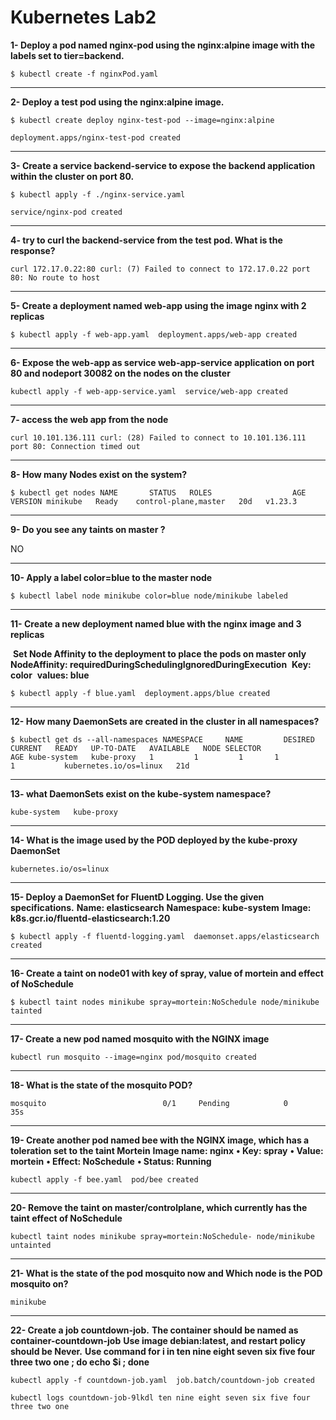 # Kubernetes Lab2

**1- Deploy a pod named nginx-pod using the nginx:alpine image with the labels set to   tier=backend.**

`$ kubectl create -f nginxPod.yaml`

----------------------------------------------------

**2- Deploy a test pod using the nginx:alpine image.**

`$ kubectl create deploy nginx-test-pod --image=nginx:alpine`

`deployment.apps/nginx-test-pod created`

-----------------------------------------

**3- Create a service backend-service to expose the backend application within the cluster on port 80.**

`$ kubectl apply -f ./nginx-service.yaml`

`service/nginx-pod created`

-------------------------------

**4- try to curl the backend-service from the test pod. What is the response?**

`curl 172.17.0.22:80
curl: (7) Failed to connect to 172.17.0.22 port 80: No route to host`

-----------------------------

**5- Create a deployment named web-app using the image nginx with 2 replicas**

`$ kubectl apply -f web-app.yaml 
deployment.apps/web-app created`

-----------------------------

**6- Expose the web-app as service web-app-service application on port 80 and nodeport 30082 on the nodes on the cluster**

`kubectl apply -f web-app-service.yaml 
service/web-app created`

--------------------------------------

**7- access the web app from the node**

`curl 10.101.136.111
curl: (28) Failed to connect to 10.101.136.111 port 80: Connection timed out`

--------------------------------

**8- How many Nodes exist on the system?**

`$ kubectl get nodes
NAME       STATUS   ROLES                  AGE   VERSION
minikube   Ready    control-plane,master   20d   v1.23.3`

-------------------

**9- Do you see any taints on master ?**

NO

----------------------------------------

**10- Apply a label color=blue to the master node**

`$ kubectl label node minikube color=blue
node/minikube labeled`

------------------------------------------

**11- Create a new deployment named blue with the nginx image and 3 replicas**

​     **Set Node Affinity to the deployment to place the pods on master only**
​     **NodeAffinity: requiredDuringSchedulingIgnoredDuringExecution**
​     **Key: color**
​     **values: blue**

`$ kubectl apply -f blue.yaml 
deployment.apps/blue created`

-----------------------------------

**12- How many DaemonSets are created in the cluster in all namespaces?**

`$ kubectl get ds --all-namespaces
NAMESPACE     NAME         DESIRED   CURRENT   READY   UP-TO-DATE   AVAILABLE   NODE SELECTOR            AGE
kube-system   kube-proxy   1         1         1       1            1           kubernetes.io/os=linux   21d`

-----------------

**13- what DaemonSets exist on the kube-system namespace?**

`kube-system   kube-proxy `  

---------------------------------------------------

**14- What is the image used by the POD deployed by the kube-proxy DaemonSet**

`kubernetes.io/os=linux`

-----------------------------------------------------------

**15- Deploy a DaemonSet for FluentD Logging. Use the given specifications.**
      **Name: elasticsearch**
      **Namespace: kube-system**
      **Image: k8s.gcr.io/fluentd-elasticsearch:1.20**

`$ kubectl apply -f fluentd-logging.yaml 
daemonset.apps/elasticsearch created`

------------------------------------------------

**16- Create a taint on node01 with key of spray, value of mortein and effect of NoSchedule**

`$ kubectl taint nodes minikube spray=mortein:NoSchedule
node/minikube tainted`

-----------------------------------------------

**17- Create a new pod named mosquito with the NGINX image**

`kubectl run mosquito --image=nginx
pod/mosquito created`

------------------------------------

**18- What is the state of the mosquito POD?**

`mosquito                          0/1     Pending            0               35s`

--------------------------------

**19- Create another pod named bee with the NGINX image, which has a toleration set to the taint Mortein**
        **Image name: nginx**
    **• Key: spray**
    **• Value: mortein**
    **• Effect: NoSchedule**
    **• Status: Running**

`kubectl apply -f bee.yaml 
pod/bee created`

----------------------------------------

**20- Remove the taint on master/controlplane, which currently has the taint effect of NoSchedule**

`kubectl taint nodes minikube spray=mortein:NoSchedule-
node/minikube untainted`

------------------------------------------

**21- What is the state of the pod mosquito now and Which node is the POD mosquito on?**

`minikube`

----------------------------------------

**22- Create a job countdown-job.**
**The container should be named as container-countdown-job**
**Use image debian:latest, and restart policy should be Never.**
**Use command for i in ten nine eight seven six five four three two one ; do echo $i ; done**

`kubectl apply -f countdown-job.yaml 
job.batch/countdown-job created`

`kubectl logs countdown-job-9lkdl
ten
nine
eight
seven
six
five
four
three
two
one`
